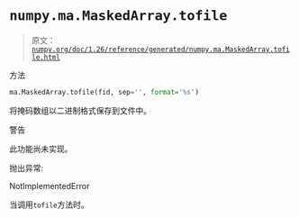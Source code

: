# `numpy.ma.MaskedArray.tofile`

> 原文：[`numpy.org/doc/1.26/reference/generated/numpy.ma.MaskedArray.tofile.html`](https://numpy.org/doc/1.26/reference/generated/numpy.ma.MaskedArray.tofile.html)

方法

```py
ma.MaskedArray.tofile(fid, sep='', format='%s')
```

将掩码数组以二进制格式保存到文件中。

警告

此功能尚未实现。

抛出异常:

NotImplementedError

当调用`tofile`方法时。
